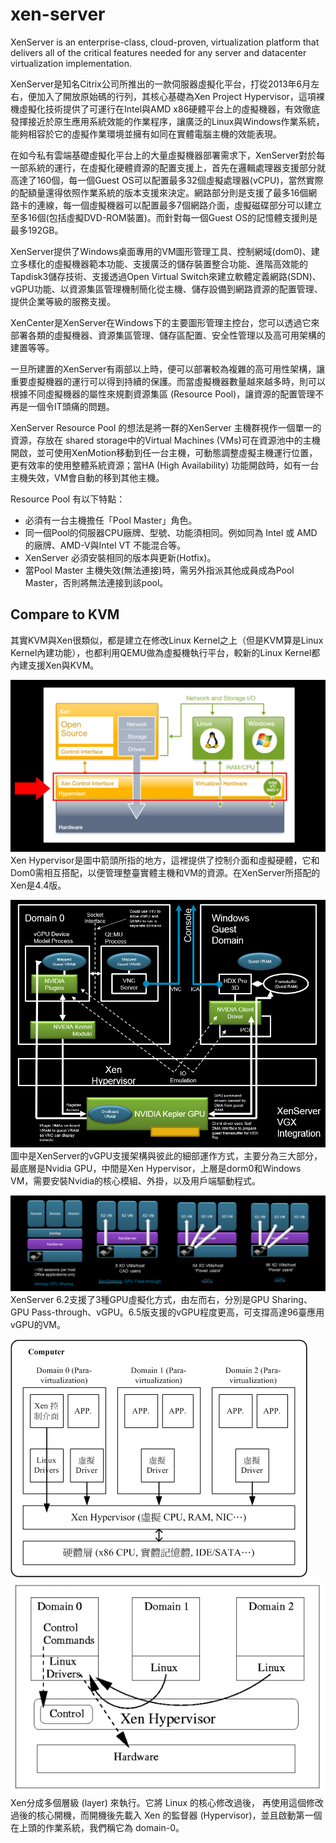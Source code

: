 # xen-server

XenServer is an enterprise-class, cloud-proven, virtualization platform that delivers all of the critical features needed for any server and datacenter virtualization implementation.

XenServer是知名Citrix公司所推出的一款伺服器虛擬化平台，打從2013年6月左右，便加入了開放原始碼的行列，其核心基礎為Xen Project Hypervisor，這項裸機虛擬化技術提供了可運行在Intel與AMD x86硬體平台上的虛擬機器，有效徹底發揮接近於原生應用系統效能的作業程序，讓廣泛的Linux與Windows作業系統，能夠相容於它的虛擬作業環境並擁有如同在實體電腦主機的效能表現。

在如今私有雲端基礎虛擬化平台上的大量虛擬機器部署需求下，XenServer對於每一部系統的運行，在虛擬化硬體資源的配置支援上，首先在邏輯處理器支援部分就高達了160個，每一個Guest OS可以配置最多32個虛擬處理器(vCPU)，當然實際的配額量還得依照作業系統的版本支援來決定。網路部分則是支援了最多16個網路卡的連線，每一個虛擬機器可以配置最多7個網路介面，虛擬磁碟部分可以建立至多16個(包括虛擬DVD-ROM裝置)。而針對每一個Guest OS的記憶體支援則是最多192GB。

XenServer提供了Windows桌面專用的VM圖形管理工具、控制網域(dom0)、建立多樣化的虛擬機器範本功能、支援廣泛的儲存裝置整合功能、進階高效能的Tapdisk3儲存技術、支援透過Open Virtual Switch來建立軟體定義網路(SDN)、vGPU功能、以資源集區管理機制簡化從主機、儲存設備到網路資源的配置管理、提供企業等級的服務支援。

XenCenter是XenServer在Windows下的主要圖形管理主控台，您可以透過它來部署各類的虛擬機器、資源集區管理、儲存區配置、安全性管理以及高可用架構的建置等等。

一旦所建置的XenServer有兩部以上時，便可以部署較為複雜的高可用性架構，讓重要虛擬機器的運行可以得到持續的保護。而當虛擬機器數量越來越多時，則可以根據不同虛擬機器的屬性來規劃資源集區 (Resource Pool)，讓資源的配置管理不再是一個令IT頭痛的問題。

XenServer Resource Pool 的想法是將一群的XenServer 主機群視作一個單一的資源，存放在 shared storage中的Virtual Machines (VMs)可在資源池中的主機開啟，並可使用XenMotion移動到任一台主機，可動態調整虛擬主機運行位置，更有效率的使用整體系統資源；當HA (High Availability) 功能開啟時，如有一台主機失效，VM會自動的移到其他主機。

Resource Pool 有以下特點：

* 必須有一台主機擔任「Pool Master」角色。
* 同一個Pool的伺服器CPU廠牌、型號、功能須相同。例如同為 Intel 或 AMD 的廠牌、AMD-V與Intel VT 不能混合等。 
* XenServer 必須安裝相同的版本與更新(Hotfix)。
* 當Pool Master 主機失效(無法連接)時，需另外指派其他成員成為Pool Master，否則將無法連接到該pool。

## Compare to KVM

其實KVM與Xen很類似，都是建立在修改Linux Kernel之上（但是KVM算是Linux Kernel內建功能），也都利用QEMU做為虛擬機執行平台，較新的Linux Kernel都內建支援Xen與KVM。

![alt text](xen-hypervisor.png "Xen Hypervisor")
Xen Hypervisor是圖中箭頭所指的地方，這裡提供了控制介面和虛擬硬體，它和Dom0需相互搭配，以便管理整臺實體主機和VM的資源。在XenServer所搭配的Xen是4.4版。

![alt text](vGPU.png "vGPU")
圖中是XenServer的vGPU支援架構與彼此的細部運作方式，主要分為三大部分，最底層是Nvidia GPU，中間是Xen Hypervisor，上層是dorm0和Windows VM，需要安裝Nvidia的核心模組、外掛，以及用戶端驅動程式。

![alt text](vGPU1.png "vGPU")
XenServer 6.2支援了3種GPU虛擬化方式，由左而右，分別是GPU Sharing、GPU Pass-through、vGPU。6.5版支援的vGPU程度更高，可支撐高達96臺應用vGPU的VM。

![alt text](hypervisor.png "hypervisor")
![alt text](hypervisor1.PNG "hypervisor")
Xen分成多個層級 (layer) 來執行。它將 Linux 的核心修改過後， 再使用這個修改過後的核心開機，而開機後先載入 Xen 的監督器 (Hypervisor)，並且啟動第一個在上頭的作業系統，我們稱它為 domain-0。

